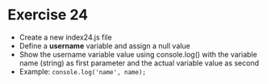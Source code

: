 # Exercise 24

- Create a new index24.js file
- Define a **username** variable and assign a null value
- Show the username variable value using console.log() with the variable name (string) as first parameter and the actual variable value as second
- Example: `console.log('name', name);`
